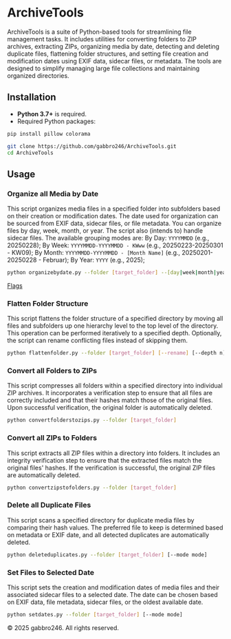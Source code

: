 # ArchiveTools

ArchiveTools is a suite of Python-based tools for streamlining file management tasks. It includes utilities for converting folders to ZIP archives, extracting ZIPs, organizing media by date, detecting and deleting duplicate files, flattening folder structures, and setting file creation and modification dates using EXIF data, sidecar files, or metadata. The tools are designed to simplify managing large file collections and maintaining organized directories.

## Installation

- **Python 3.7+** is required.
- Required Python packages:

```bash
pip install pillow colorama
```

```bash
git clone https://github.com/gabbro246/ArchiveTools.git
cd ArchiveTools
```

## Usage

### Organize all Media by Date
This script organizes media files in a specified folder into subfolders based on their creation or modification dates. The date used for organization can be sourced from EXIF data, sidecar files, or file metadata. You can organize files by day, week, month, or year. The script also (intends to) handle sidecar files. The available grouping modes are: By Day: `YYYYMMDD` (e.g., 20250228); By Week: `YYYYMMDD-YYYYMMDD - KWww` (e.g., 20250223-20250301 - KW09); By Month: `YYYYMMDD-YYYYMMDD - [Month Name]` (e.g., 20250201-20250228 - Februar); By Year: `YYYY` (e.g., 2025);

```bash
python organizebydate.py --folder [target_folder] --[day|week|month|year] [--rename] [--mode mode]
```
[Flags](readme_flags.md)

### Flatten Folder Structure
This script flattens the folder structure of a specified directory by moving all files and subfolders up one hierarchy level to the top level of the directory. This operation can be performed iteratively to a specified depth. Optionally, the script can rename conflicting files instead of skipping them.

```bash
python flattenfolder.py --folder [target_folder] [--rename] [--depth n]
```

### Convert all Folders to ZIPs
This script compresses all folders within a specified directory into individual ZIP archives. It incorporates a verification step to ensure that all files are correctly included and that their hashes match those of the original files. Upon successful verification, the original folder is automatically deleted.

```bash
python convertfolderstozips.py --folder [target_folder]
```

### Convert all ZIPs to Folders
This script extracts all ZIP files within a directory into folders. It includes an integrity verification step to ensure that the extracted files match the original files' hashes. If the verification is successful, the original ZIP files are automatically deleted.

```bash
python convertzipstofolders.py --folder [target_folder]
```

### Delete all Duplicate Files
This script scans a specified directory for duplicate media files by comparing their hash values. The preferred file to keep is determined based on metadata or EXIF date, and all detected duplicates are automatically deleted.

```bash
python deleteduplicates.py --folder [target_folder] [--mode mode]
```

### Set Files to Selected Date
This script sets the creation and modification dates of media files and their associated sidecar files to a selected date. The date can be chosen based on EXIF data, file metadata, sidecar files, or the oldest available date.

```bash
python setdates.py --folder [target_folder] [--mode mode]
```



© 2025 gabbro246. All rights reserved.
